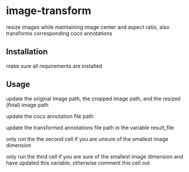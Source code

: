 # image-transform
resize images while maintaining image center and aspect ratio, also transforms corresponding coco annotations

## Installation
make sure all requirements are installed

## Usage 
update the original image path, the cropped image path, and the resized (final) image path

update the coco annotation file path 

update the transformed annotations file path in the variable result_file

only run the the second cell if you are unsure of the smallest image dimension 

only run the third cell if you are sure of the smallest image dimension and have updated this variable, otherwise comment this cell out

